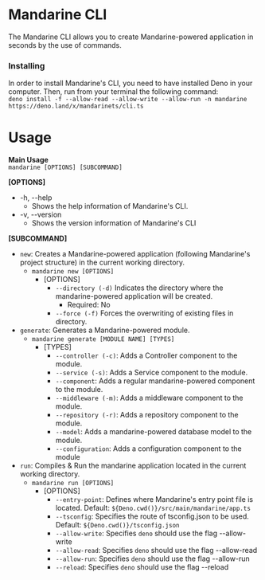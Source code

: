 # Mandarine CLI
The Mandarine CLI allows you to create Mandarine-powered application in seconds by the use of commands.

### Installing
In order to install Mandarine's CLI, you need to have installed Deno in your computer. Then, run from your terminal the following command:  
``` deno install -f --allow-read --allow-write --allow-run -n mandarine https://deno.land/x/mandarinets/cli.ts ```

# Usage
**Main Usage**  
```mandarine [OPTIONS] [SUBCOMMAND]```

**[OPTIONS]**  
* -h, --help
    * Shows the help information of Mandarine's CLI.
* -v, --version
    * Shows the version information of Mandarine's CLI
    
**[SUBCOMMAND]**
* `new`: Creates a Mandarine-powered application (following Mandarine's project structure) in the current working directory.
    * `mandarine new [OPTIONS]`
        * [OPTIONS]
            * `--directory (-d)` Indicates the directory where the mandarine-powered application will be created.
                * Required: No
            * `--force (-f)` Forces the overwriting of existing files in directory.
* `generate`: Generates a Mandarine-powered module.
    * `mandarine generate [MODULE NAME] [TYPES]`
        * [TYPES]
            * `--controller (-c)`: Adds a Controller component to the module.
            * `--service (-s)`: Adds a Service component to the module.
            * `--component`: Adds a regular mandarine-powered component to the module.
            * `--middleware (-m)`: Adds a middleware component to the module.
            * `--repository (-r)`: Adds a repository component to the module.
            * `--model`: Adds a mandarine-powered database model to the module.
            * `--configuration`: Adds a configuration component to the module
* `run`: Compiles & Run the mandarine application located in the current working directory.
    * `mandarine run [OPTIONS]`
        * [OPTIONS]
            * `--entry-point`: Defines where Mandarine's entry point file is located. Default: `${Deno.cwd()}/src/main/mandarine/app.ts`
            * `--tsconfig`: Specifies the route of tsconfig.json to be used. Default: `${Deno.cwd()}/tsconfig.json`
            * `--allow-write`: Specifies `deno` should use the flag --allow-write
            * `--allow-read`: Specifies `deno` should use the flag --allow-read
            * `--allow-run`: Specifies `deno` should use the flag --allow-run
            * `--reload`: Specifies `deno` should use the flag --reload
        
